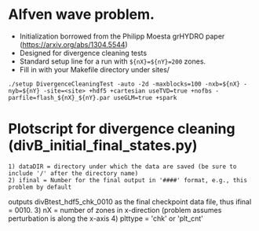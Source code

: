 # Alfven wave problem.
 - Initialization borrowed from the Philipp Moesta grHYDRO paper (https://arxiv.org/abs/1304.5544)
 - Designed for divergence cleaning tests
 - Standard setup line for a run with ```${nX}=${nY}=200``` zones.
 - Fill in <site> with your Makefile directory under sites/
```
./setup DivergenceCleaningTest -auto -2d -maxblocks=100 -nxb=${nX} -nyb=${nY} -site=<site> +hdf5 +cartesian useTVD=true +nofbs -parfile=flash_${nX}_${nY}.par useGLM=true +spark	
```
# Plotscript for divergence cleaning (divB_initial_final_states.py)
	1) dataDIR = directory under which the data are saved (be sure to include '/' after the directory name)
	2) ifinal = Number for the final output in '####' format, e.g., this problem by default
outputs divBtest_hdf5_chk_0010 as the final checkpoint data file, thus
ifinal = 0010.
	3) nX = number of zones in x-direction (problem assumes perturbation is along the x-axis
	4) plttype = 'chk' or 'plt_cnt'

